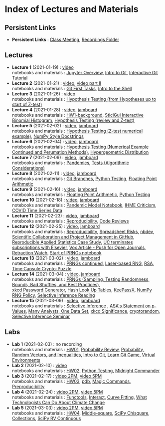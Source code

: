 # Index of Lectures and Materials

## Persistent Links

- **Persistent Links** : [Class Meeting](https://meet.google.com/obw-mykk-sny), [Recordings Folder](https://drive.google.com/drive/folders/1yrty9SUplj_8hA5OPO2kGxvelwhSK2u0?usp=sharing)


## Lectures
- **Lecture 1** (2021-01-19) : [video](https://drive.google.com/file/d/17d_muyiSVo3jBkZyTDSvddtSbMOH9UIC/view?usp=sharing)  
notebooks and materials : [Jupyter Overview](https://ucb-stat-159-s21.github.io/site/Notes/01/intro-jupyter-hub.html), [Intro to Git](https://ucb-stat-159-s21.github.io/site/Notes/01/index.html), [Interactive Git Tutorial](https://ucb-stat-159-s21.github.io/site/Notes/01/git-intro-concepts.html) 
- **Lecture 2** (2021-01-21) : [video](https://drive.google.com/file/d/1wCgzM2uk1Z8H05UQE7TSoq89rHZc-De2/view?usp=sharing), [video part II](https://drive.google.com/file/d/1AnSNpQyvkkLlbii-rHeawL6XulFM8MqZ/view?usp=sharing)  
notebooks and materials : [Git First Tasks](https://ucb-stat-159-s21.github.io/site/Notes/01/git-first-tasks.html),
[Intro to the Shell](https://ucb-stat-159-s21.github.io/site/Notes/01/intro-shell.html)
- **Lecture 3** (2021-01-26) : [video](https://drive.google.com/file/d/1-lI2zIaeBXOjPvCh2Qj-imYGxR364bWP/view?usp=sharing)  
notebooks and materials : [Hypothesis Testing (from Hypotheses up to start of Z-test)](https://ucb-stat-159-s21.github.io/site/Notes/tests.html#hypotheses)
- **Lecture 4** (2021-01-28) : [video](https://drive.google.com/file/d/1uWLVUEGo0BC5DG2OuWPw6pnECLpZWYyC/view?usp=sharing), [jamboard](https://jamboard.google.com/d/1IA1KQvn1vnqj1QfRxTn0vjiUytVjIjPDixoQD_f-_s0/edit?usp=sharing)  
notebooks and materials : [HW1-background](https://ucb-stat-159-s21.github.io/site/Hw/hw01-background.html), [SticiGui Interactive Binomial Histogram](https://www.stat.berkeley.edu/~stark/Java/Html/BinHist.htm), [Hypothesis Testing (review and Z-test)](https://ucb-stat-159-s21.github.io/site/Notes/tests.html#the-z-test)
- **Lecture 5** (2021-02-02) : [video](https://drive.google.com/file/d/11b9csghDrvewuFRkcWHawDQg7eOoy8a5/view?usp=sharing), [jamboard](https://jamboard.google.com/d/1_OaGVa4PNemrKWNukx2MHXA-Ur_MVWojzWr9YzCRRRo/edit?usp=sharing)  
notebooks and materials : [Hypothesis Testing (Z-test numerical example)](https://ucb-stat-159-s21.github.io/site/Notes/tests.html#numerical-example), [NumPy Style Docstrings](https://sphinxcontrib-napoleon.readthedocs.io/en/latest/example_numpy.html)
- **Lecture 6** (2021-02-04) : [video](https://drive.google.com/file/d/1fcNXIw76XshQROcdePgYn7lLxN6iQ4JV/view?usp=sharing), [jamboard](https://jamboard.google.com/d/1wMruc4BD59TmYnmdrASBxiEt-cMyaUWt7AaUqZ9FoYM/edit?usp=sharing)  
notebooks and materials : [Hypothesis Testing (Numerical Example Continued and Perumation Methods)](https://ucb-stat-159-s21.github.io/site/Notes/tests.html#an-exact-conditional-test-based-on-invariance-permutation-methods), [Hypergeometric Distribution](http://prob140.org/textbook/content/Chapter_06/04_The_Hypergeometric_Revisited.html)
- **Lecture 7** (2021-02-09) : [video](https://drive.google.com/file/d/19w01FBqOcP9PQv0ne4BWfPWiuHDXeQ9H/view?usp=sharing), [jamboard](https://jamboard.google.com/d/1r7KaAXxO4Oe322oCsC2vqldhzv2nM6Tv3UA7Edspv1k/edit?usp=sharing)   
notebooks and materials : [Pandemics](https://ucb-stat-159-s21.github.io/site/Notes/pandemic.html), [Tests (Algorithmic Considerations)](https://ucb-stat-159-s21.github.io/site/Notes/tests.html#algorithmic-considerations)
- **Lecture 8** (2021-02-11) : [video](https://drive.google.com/file/d/1m8eIQuwe9vEU9M4KVlQNfawNeERqOw27/view?usp=sharing), [jamboard](https://jamboard.google.com/d/1WtIndppxzUFdGG63uhM0wm9-OUZdhhykkQxqqG2eB9g/edit?usp=sharing)    
notebooks and materials : [Git Branches](https://git-scm.com/book/en/v2/Git-Branching-Branches-in-a-Nutshell), [Python Testing](http://carpentries-incubator.github.io/python-testing/), [Floating Point Arithmetic](https://docs.oracle.com/cd/E19957-01/806-3568/ncg_goldberg.html#674)
- **Lecture 9** (2021-02-16) : [video](https://drive.google.com/file/d/1ImcOtXxcZW8qjx0turOyn9duhKs1z1xz/view?usp=sharing), [jamboard](https://jamboard.google.com/d/1l1LEBy8t1jAz2COwQl9B-5QIcgiQMwnKiL1nPuH_CfQ/viewer)    
notebooks and materials : [Floating Point Arithmetic](https://ucb-stat-159-s21.github.io/site/Notes/TestingSoftware/numerical-issues.html),  [Python Testing](https://ucb-stat-159-s21.github.io/site/Notes/TestingSoftware/testing-tutorial.html)
- **Lecture 10** (2021-02-18) : [video](https://drive.google.com/file/d/1mYPQOcSssMbaBNL-B9RVPLYVJLBVZvqR/view?usp=sharing), [jamboard](https://jamboard.google.com/d/1IkD5Kyxm8Gy2CvcRXd4zExm0pifCF7XTTVeD-fo0wgg/edit?usp=sharing)   
notebooks and materials : [Pandemic Model Notebook](https://ucb-stat-159-s21.github.io/site/Notes/pandemic.html), [IHME Criticism](https://arxiv.org/abs/2004.04734), [COVID Time Series Data](https://github.com/CSSEGISandData/COVID-19/tree/master/csse_covid_19_data/csse_covid_19_time_series)
- **Lecture 11** (2021-02-23) : [video](https://drive.google.com/file/d/12SzayNWvAXwCyzMrK2MYK9u0TvqVMz94/view?usp=sharing), [jamboard](https://jamboard.google.com/d/1OYSi0PckRSm0MFpRRD4o33X17OtKdM049AX7z75twU8/edit?usp=sharing)   
notebooks and materials : [Reproducibility](https://www.stat.berkeley.edu/~stark/Seminars/repro.slides.pdf), [Code Reviews](http://fperez.org/py4science/code_reviews.html) 
- **Lecture 12** (2021-02-25) : [video](https://drive.google.com/file/d/19-v_tmqUTq05EIo3Q81zeo5aE8n1Q60S/view?usp=sharing), [jamboard](https://jamboard.google.com/d/1MYhuAv0WRzPDtockm3WJItBLxG1TzplN9r35C64X_zQ/edit?usp=sharing)   
notebooks and materials : [Reproducibility](https://www.stat.berkeley.edu/~stark/Seminars/repro.slides.pdf), [Spreadsheet Risks](http://eusprig.org/horror-stories.htm), [nbdev](https://www.fast.ai/2019/12/02/nbdev/), [Scientific Collaboration and Project Management in GitHub](https://rabernat.medium.com/scientific-collaboration-and-project-management-in-github-d74f2255ae5f), [Reproducible Applied Statistics Case Study](http://www.practicereproducibleresearch.org/case-studies/millmanOttoboniStark.html), [UC terminates subscriptions with Elsevier](https://news.lib.berkeley.edu/elsevier-outcome), [Vox Article - Push for Open Journals](https://www.vox.com/2016/3/4/11160540/timothy-gowers-discrete-analysis), [Retraction Watch](https://retractionwatch.com/), [Start of PRNGs notebook](https://ucb-stat-159-s21.github.io/site/Notes/pseudo-random.html)
- **Lecture 13** (2021-03-02) : [video](https://drive.google.com/file/d/1g6uZ9AaNVaHrujpTgUBxNaFM5JwNdGtp/view?usp=sharing), [jamboard](https://jamboard.google.com/d/1zTw9xP0ar3boBoiHDeOZ3EgdHjvepluWoLCsEvB5mIg/edit?usp=sharing)   
notebooks and materials : [PRNGs continued](https://ucb-stat-159-s21.github.io/site/Notes/pseudo-random.html), [Laser-based RNG](https://www.engadget.com/fastest-laser-random-number-generator-102542886.html?guccounter=1&guce_referrer=aHR0cHM6Ly93d3cuZ29vZ2xlLmNvbS8&guce_referrer_sig=AQAAALUzO2LACk3w1zoEHofKlbLTuh40jNkY4omZf7yEPgg4nkiuBxtnFCyoYhA3yB1iv7Mcrvowz8Wtrt5o-hT9ueV8AAZqd5hz1FTF9CwtuE5Yw64ow9u1pIWNyMODz73pS-DFQB9Khv8CBQ7t_InGBRw0XqifD59NH-RmVInyjmfK), [RSA](https://en.wikipedia.org/wiki/RSA_(cryptosystem)), [Time Capsule Crypto-Puzzle](https://people.csail.mit.edu/rivest/lcs35-puzzle-description.txt)
- **Lecture 14** (2021-03-04) : [video](https://drive.google.com/file/d/1D_U7Mu0iLlScseN_X_IUSBGxYn6mNGsN/view?usp=sharing), [jamboard](https://jamboard.google.com/d/1O3IbYHQWMsw9ZvY6uaThX5keWTjyUE3JagKQfpe9-KI/edit?usp=sharing)   
notebooks and materials : [PRNGs (Sampling, Testing Randomness, Bounds, Bad Shuffles, and Best Practices)](https://ucb-stat-159-s21.github.io/site/Notes/pseudo-random.html#random-sampling),    
[xkcd Password Generator](https://preshing.com/20110811/xkcd-password-generator/), [Hash Look Up Tables](https://md5decrypt.net/en/Sha256/), [KeePassX](https://www.keepassx.org/), [NumPy RNG Policy](https://numpy.org/neps/nep-0019-rng-policy.html), [Selective Inference Reading](https://hdsr.mitpress.mit.edu/pub/l39rpgyc/release/1) 
- **Lecture 15** (2021-03-09) : [video](TBD), [jamboard](https://jamboard.google.com/d/1bIWMvWu-RSwafX4Gqc3gzUg2p_y6lRBQVnaZbANoLjo/edit?usp=sharing)   
notebooks and materials : [Selective Inference](https://hdsr.mitpress.mit.edu/pub/l39rpgyc/release/1) , [ASA's Statement on p-Values](https://www.tandfonline.com/doi/full/10.1080/00031305.2016.1154108), [Many Analysts, One Data Set](https://journals.sagepub.com/doi/10.1177/2515245917747646), [xkcd Significance](https://xkcd.com/882/), [cryptorandom](https://github.com/statlab/cryptorandom), [Selective Inference Seminar](https://www.selectiveinferenceseminar.com/)

## Labs
- **Lab 1** (2021-02-03) : no recording   
notebooks and materials : [HW01](https://ucb-stat-159-s21.github.io/site/Hw/hw01-background.html),
[Probability Review](https://ucb-stat-159-s21.github.io/site/Notes/setsCombinatorics.html), [Probability, Random Vectors, and Inequalities](https://ucb-stat-159-s21.github.io/site/Notes/probVectors.html), [Intro to Git](https://github.com/berkeley-scf/tutorial-git-basics/blob/master/git-intro.md), [Learn Git Game](https://learngitbranching.js.org/), [Virtual Environments](https://docs.python.org/3/library/venv.html)
- **Lab 2** (2021-02-10) : [video](https://drive.google.com/file/d/1gIu3OhxD2IqqH77aJZNbj6RT7iMrcd_l/view?usp=sharing)   
notebooks and materials : [HW02](https://ucb-stat-159-s21.github.io/site/Hw/hw02-election-fraud.html), [Python Testing](http://carpentries-incubator.github.io/python-testing/), [Midnight Commander](https://midnight-commander.org/wiki/doc/common/actions)
- **Lab 3** (2021-02-17) : [video 2PM](https://drive.google.com/file/d/1u-9Ii0h8FGToeobrb7jYBNxJvwDr7iDr/view?usp=sharing), [video 5PM](https://drive.google.com/file/d/1S10LugTVQ76zC7-LnT_favZFY9etRJy_/view?usp=sharing)    
notebooks and materials : [HW03](https://ucb-stat-159-s21.github.io/site/Hw/hw03-testing.html), [pdb](https://docs.python.org/3/library/pdb.html#debugger-commands), [Magic Commands](https://ipython.readthedocs.io/en/stable/interactive/magics.html), [Preproducibility](https://www.nature.com/articles/d41586-018-05256-0)
- **Lab 4** (2021-02-24) : [video 2PM](https://drive.google.com/file/d/1mI0aOsDN-COSb4wfBVlRnmNPIjwAuCCl/view?usp=sharing), [video 5PM](https://drive.google.com/file/d/1HlJsAfwpwhuzqbaXpWvS__oJH10GVub2/view?usp=sharing)   
notebooks and materials : [Functools](https://docs.python.org/3/library/functools.html), [Interact](https://ipywidgets.readthedocs.io/en/latest/examples/Using%20Interact.html), [Curve Fitting](https://docs.scipy.org/doc/scipy/reference/generated/scipy.optimize.curve_fit.html), [What Technologists Can Do About Climate Change](http://worrydream.com/ClimateChange/#tools)
- **Lab 5** (2021-03-03) : [video 2PM](https://drive.google.com/file/d/1p2V9txj0X9mKoH9UUVzm5T-To--HUutE/view?usp=sharing), [video 5PM](https://drive.google.com/file/d/1cXBRihZ1eSGzS2nMRdOhV2QMgBD-nAaP/view?usp=sharing)   
notebooks and materials : [HW04](https://ucb-stat-159-s21.github.io/site/Hw/hw04-phil-sci-covid.html), [Middle-square](https://en.wikipedia.org/wiki/Middle-square_method), [SciPy Chisquare](https://docs.scipy.org/doc/scipy/reference/generated/scipy.stats.chisquare.html#scipy.stats.chisquare), [Collections](https://docs.python.org/3/library/collections.html),  [SciPy RV Continuous](https://docs.scipy.org/doc/scipy/reference/generated/scipy.stats.rv_continuous.html#scipy.stats.rv_continuous)
